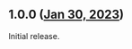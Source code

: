 ## 1.0.0 ([Jan 30, 2023](https://github.com/ramensoftware/windhawk-mods/blob/03d4fd23a890577f1c366c8e4ab9816164d4ab2c/mods/mspaint-dark.wh.cpp))

Initial release.
